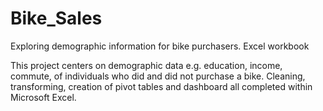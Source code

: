# Bike_Sales
Exploring demographic information for bike purchasers. 
Excel workbook

This project centers on demographic data e.g. education, income, commute, of individuals who did and did not purchase a bike. Cleaning, transforming, creation of pivot tables and dashboard all completed within Microsoft Excel.
